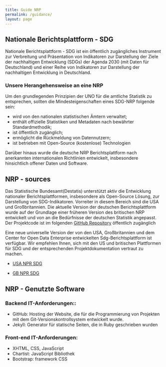 ```yaml
---
title: Guide NRP
permalink: /guidance/
layout: page
---
```


## Nationale Berichtsplattform - SDG

Nationale Berichtsplattform - SDG ist ein öffentlich zugängliches Instrument zur Verbreitung und Präsentation von Indikatoren zur Darstellung der Ziele der nachhaltigen Entwicklung (SDGs) der Agenda 2030 (mit Daten für Deutschland) und einer Reihe von Indikatoren zur Darstellung der nachhaltigen Entwicklung in Deutschland.
### Unsere Herangehensweise an eine NRP

Um den grundlegenden Prinzipien der UNO für die amtliche Statistik zu entsprechen, sollten die Mindesteigenschaften eines SDG-NRP folgende sein:
- wird von den nationalen statistischen Ämtern verwaltet;
- enthält offizielle Statistiken und Metadaten nach bewährter Standardmethodik;
- ist öffentlich zugänglich;
- ermöglicht die Rückmeldung von Datennutzern;
- ist betrieben mit Open-Source (kostenlose) Technologien

Darüber hinaus wurde die deutsche NRP Berichtsplattform nach anerkannten internationalen Richtlinien entwickelt, insbesondere hinsichtlich offener Daten und Software.


## NRP - sources

Das Statistische Bundesamt(Destatis) unterstützt aktiv die Entwicklung nationaler Berichtsplattformen, insbesondere als Open-Source Lösung, zur Darstellung von SDG-Indikatoren. Vorreiter in diesem Bereich sind die USA und Großbritannien.
Die aktuelle Version der deutschen Berichtsplattform wurde auf der Grundlage einer früheren Version des britischen NRP entwickelt und von an die Bedürfnisse der deutschen Statistik angepasst.
Der Projektcode ist im folgenden [GitHub Repository](https://github.com/G205SDGs/sdg-indicators) öffentlich zugänglich

Eine neue universelle Version der von den USA, Großbritannien und dem Center for Open Data Enterprise entwickelten Sdg-Berichtsplattform ist verfügbar.
Wir empfehlen Ihnen, sich mit den US und britischen Plattformen für SDG und der entsprechenden Projektdokumentation vertraut zu machen.

- [USA NPR SDG](https://gsa.github.io/sdg-indicators-usa)

- [GB NPR SDG](https://sustainabledevelopment-uk.github.io)

## NRP - Genutzte Software

### Backend IT-Anforderungen::
- GitHub: Hosting der Website, die für die Programmierung von Projekten mit dem Git-Versionskontrollsystem entwickelt wurde.
- Jekyll: Generator für statische Seiten, die in Ruby geschrieben wurden

### Front-end IT-Anforderungen:
- XHTML, CSS, JavaScript
- Chartist: JavaScript Bibliothek
- Bootstrap: framework CSS
